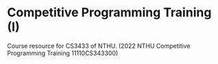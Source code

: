 # Competitive Programming Training (I)

Course resource for CS3433 of NTHU.
(2022 NTHU Competitive Programming Training 11110CS343300)
